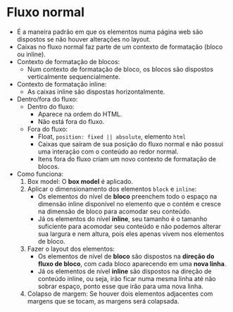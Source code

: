 # Fluxo normal

- É a maneira padrão em que os elementos numa página web são dispostos se não houver alterações no layout.
- Caixas no fluxo normal faz parte de um contexto de formatação (bloco ou inline).
- Contexto de formatação de blocos:
  - Num contexto de formatação de bloco, os blocos são dispostos verticalmente sequencialmente.
- Contexto de formatação inline:
  - As caixas inline são dispostas horizontalmente.
- Dentro/fora do fluxo:
  - Dentro do fluxo:
    - Aparece na ordem do HTML.
    - Não está fora do fluxo.
  - Fora do fluxo:
    - Float, `position: fixed || absolute`, elemento `html`
    - Caixas que saíram de sua posição do fluxo normal e não possui uma interação com o conteúdo ao redor normal.
    - Itens fora do fluxo criam um novo contexto de formatação de blocos.
- Como funciona:
  1. Box model: O **box model** é aplicado.
  2. Aplicar o dimensionamento dos elementos `block` e `inline`:
     - Os elementos do nível de **bloco** preenchem todo o espaço na dimensão inline disponível no elemento que o contém e cresce na dimensão de bloco para acomodar seu conteúdo.
     - Já os elementos do nível **inline**, seu tamanho é o tamanho suficiente para acomodar seu conteúdo e não podemos alterar sua largura e nem altura, pois eles apenas vivem nos elementos de bloco.
  3. Fazer o layout dos elementos:
     - Os elementos de nível de **bloco** são dispostos na **direção do fluxo de bloco**, com cada bloco aparecendo em uma **nova linha**.
     - Já os elementos de nível **inline** são dispostos na direção de conteúdo inline, ou seja, irão ficar numa mesma linha até não sobrar espaço, ponto esse que irão para uma nova linha.
  4. Colapso de margem: Se houver dois elementos adjacentes com margens que se tocam, as margens será colapsada.
